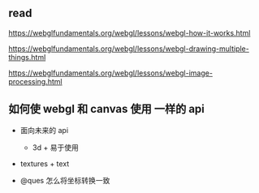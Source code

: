 ## read

https://webglfundamentals.org/webgl/lessons/webgl-how-it-works.html

https://webglfundamentals.org/webgl/lessons/webgl-drawing-multiple-things.html

https://webglfundamentals.org/webgl/lessons/webgl-image-processing.html

## 如何使 webgl 和 canvas 使用 一样的 api

-   面向未来的 api

    -   3d + 易于使用

-   textures + text

*   @ques 怎么将坐标转换一致
